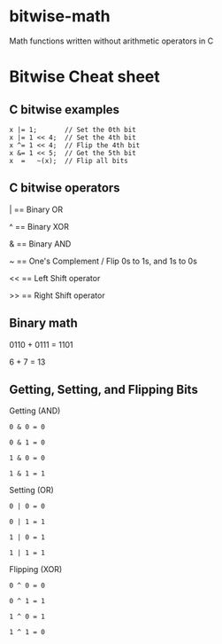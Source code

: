 # bitwise-math
Math functions written without arithmetic operators in C

# Bitwise Cheat sheet

## C bitwise examples
```
x |= 1;       // Set the 0th bit
x |= 1 << 4;  // Set the 4th bit
x ^= 1 << 4;  // Flip the 4th bit
x &= 1 << 5;  // Get the 5th bit
x  =   ~(x);  // Flip all bits
```

## C bitwise operators
|  ==  Binary OR

^  ==  Binary XOR

&  ==  Binary AND

~  ==  One's Complement / Flip 0s to 1s, and 1s to 0s

<< ==  Left Shift operator

\>\> ==  Right Shift operator

## Binary math
   0110 + 0111 = 1101
   
   6 +    7 =   13

## Getting, Setting, and Flipping Bits
Getting (AND)

    0 & 0 = 0
    
    0 & 1 = 0
    
    1 & 0 = 0
    
    1 & 1 = 1
Setting (OR)

    0 | 0 = 0
    
    0 | 1 = 1
    
    1 | 0 = 1
    
    1 | 1 = 1
Flipping (XOR)

    0 ^ 0 = 0
    
    0 ^ 1 = 1
    
    1 ^ 0 = 1
    
    1 ^ 1 = 0
